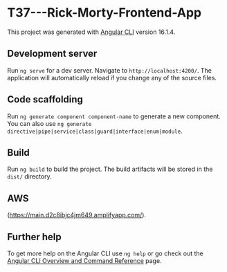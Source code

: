 # T37---Rick-Morty-Frontend-App

This project was generated with [Angular CLI](https://github.com/angular/angular-cli) version 16.1.4.

## Development server

Run `ng serve` for a dev server. Navigate to `http://localhost:4200/`. The application will automatically reload if you change any of the source files.

## Code scaffolding

Run `ng generate component component-name` to generate a new component. You can also use `ng generate directive|pipe|service|class|guard|interface|enum|module`.

## Build

Run `ng build` to build the project. The build artifacts will be stored in the `dist/` directory.

## AWS

(https://main.d2c8ibjc4jm649.amplifyapp.com/).

## Further help

To get more help on the Angular CLI use `ng help` or go check out the [Angular CLI Overview and Command Reference](https://angular.io/cli) page.
